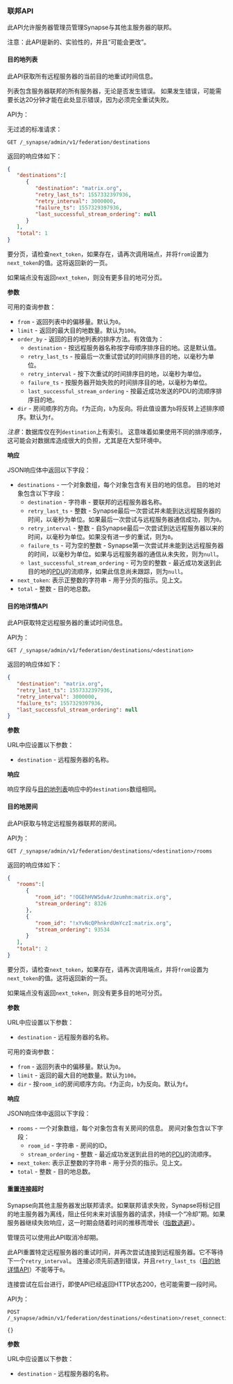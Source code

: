 ﻿### 联邦API

此API允许服务器管理员管理Synapse与其他主服务器的联邦。

注意：此API是新的、实验性的，并且“可能会更改”。

#### 目的地列表

此API获取所有远程服务器的当前目的地重试时间信息。

列表包含服务器联邦的所有服务器，无论是否发生错误。
如果发生错误，可能需要长达20分钟才能在此处显示错误，因为必须完全重试失败。

API为：

无过滤的标准请求：

```
GET /_synapse/admin/v1/federation/destinations
```

返回的响应体如下：

```json
{
   "destinations":[
      {
         "destination": "matrix.org",
         "retry_last_ts": 1557332397936,
         "retry_interval": 3000000,
         "failure_ts": 1557329397936,
         "last_successful_stream_ordering": null
      }
   ],
   "total": 1
}
```

要分页，请检查`next_token`，如果存在，请再次调用端点，并将`from`设置为`next_token`的值。这将返回新的一页。

如果端点没有返回`next_token`，则没有更多目的地可分页。

**参数**

可用的查询参数：

- `from` - 返回列表中的偏移量。默认为`0`。
- `limit` - 返回的最大目的地数量。默认为`100`。
- `order_by` - 返回的目的地列表的排序方法。有效值为：
  - `destination` - 按远程服务器名称按字母顺序排序目的地。这是默认值。
  - `retry_last_ts` - 按最后一次重试尝试的时间排序目的地，以毫秒为单位。
  - `retry_interval` - 按下次重试的时间排序目的地，以毫秒为单位。
  - `failure_ts` - 按服务器开始失败的时间排序目的地，以毫秒为单位。
  - `last_successful_stream_ordering` - 按最近成功发送的PDU的流顺序排序目的地。
- `dir` - 房间顺序的方向。`f`为正向，`b`为反向。将此值设置为`b`将反转上述排序顺序。默认为`f`。

*注意*：数据库仅在列`destination`上有索引。
这意味着如果使用不同的排序顺序，这可能会对数据库造成很大的负担，尤其是在大型环境中。

**响应**

JSON响应体中返回以下字段：

- `destinations` - 一个对象数组，每个对象包含有关目的地的信息。
  目的地对象包含以下字段：
  - `destination` - 字符串 - 要联邦的远程服务器名称。
  - `retry_last_ts` - 整数 - Synapse最后一次尝试并未能到达远程服务器的时间，以毫秒为单位。如果最后一次尝试与远程服务器通信成功，则为`0`。
  - `retry_interval` - 整数 - 自Synapse最后一次尝试到达远程服务器以来的时间，以毫秒为单位。如果没有进一步的重试，则为`0`。
  - `failure_ts` - 可为空的整数 - Synapse第一次尝试并未能到达远程服务器的时间，以毫秒为单位。如果与远程服务器的通信从未失败，则为`null`。
  - `last_successful_stream_ordering` - 可为空的整数 - 最近成功发送到此目的地的[PDU](../understanding_synapse_through_grafana_graphs.md#federation)的流顺序，如果此信息尚未跟踪，则为`null`。
- `next_token`: 表示正整数的字符串 - 用于分页的指示。见上文。
- `total` - 整数 - 目的地总数。

#### 目的地详情API

此API获取特定远程服务器的重试时间信息。

API为：

```
GET /_synapse/admin/v1/federation/destinations/<destination>
```

返回的响应体如下：

```json
{
   "destination": "matrix.org",
   "retry_last_ts": 1557332397936,
   "retry_interval": 3000000,
   "failure_ts": 1557329397936,
   "last_successful_stream_ordering": null
}
```

**参数**

URL中应设置以下参数：

- `destination` - 远程服务器的名称。

**响应**

响应字段与[目的地列表](#list-of-destinations)响应中的`destinations`数组相同。

#### 目的地房间

此API获取与特定远程服务器联邦的房间。

API为：

```
GET /_synapse/admin/v1/federation/destinations/<destination>/rooms
```

返回的响应体如下：

```json
{
   "rooms":[
      {
         "room_id": "!OGEhHVWSdvArJzumhm:matrix.org",
         "stream_ordering": 8326
      },
      {
         "room_id": "!xYvNcQPhnkrdUmYczI:matrix.org",
         "stream_ordering": 93534
      }
   ],
   "total": 2
}
```

要分页，请检查`next_token`，如果存在，请再次调用端点，并将`from`设置为`next_token`的值。这将返回新的一页。

如果端点没有返回`next_token`，则没有更多目的地可分页。

**参数**

URL中应设置以下参数：

- `destination` - 远程服务器的名称。

可用的查询参数：

- `from` - 返回列表中的偏移量。默认为`0`。
- `limit` - 返回的最大目的地数量。默认为`100`。
- `dir` - 按`room_id`的房间顺序方向。`f`为正向，`b`为反向。默认为`f`。

**响应**

JSON响应体中返回以下字段：

- `rooms` - 一个对象数组，每个对象包含有关房间的信息。
  房间对象包含以下字段：
  - `room_id` - 字符串 - 房间的ID。
  - `stream_ordering` - 整数 - 最近成功发送到此目的地的[PDU](../understanding_synapse_through_grafana_graphs.md#federation)的流顺序。
- `next_token`: 表示正整数的字符串 - 用于分页的指示。见上文。
- `total` - 整数 - 目的地总数。

#### 重置连接超时

Synapse向其他主服务器发出联邦请求。如果联邦请求失败，Synapse将标记目的地主服务器为离线，阻止任何未来对该服务器的请求，持续一个“冷却”期。如果服务器继续失败响应，这一时期会随着时间的推移而增长（[指数退避](https://en.wikipedia.org/wiki/Exponential_backoff)）。

管理员可以使用此API取消冷却期。

此API重置特定远程服务器的重试时间，并再次尝试连接到远程服务器。它不等待下一个`retry_interval`。
连接必须先前遇到错误，并且`retry_last_ts`（[目的地详情API](#destination-details-api)）不能等于`0`。

连接尝试在后台进行，即使API已经返回HTTP状态200，也可能需要一段时间。

API为：

```
POST /_synapse/admin/v1/federation/destinations/<destination>/reset_connection

{}
```

**参数**

URL中应设置以下参数：

- `destination` - 远程服务器的名称。